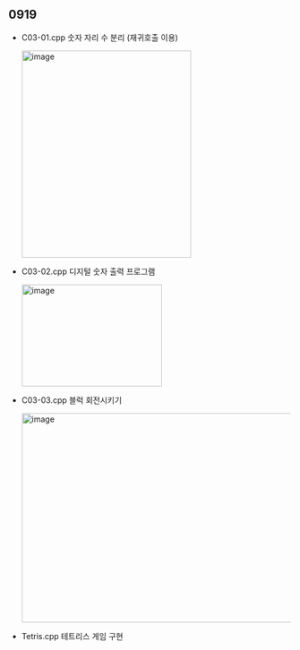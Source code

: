 ## 0919

- C03-01.cpp 숫자 자리 수 분리 (재귀호출 이용)
  
  <img width="302" height="370" alt="image" src="https://github.com/user-attachments/assets/d954a20a-dd37-4d28-9ff2-455f39ff4ba2" />

- C03-02.cpp 디지털 숫자 출력 프로그램
  
  <img width="250" height="182" alt="image" src="https://github.com/user-attachments/assets/319e7f22-32da-44a6-b2e7-ec7cd4f34ad7" />

- C03-03.cpp 블럭 회전시키기

  <img width="1350" height="374" alt="image" src="https://github.com/user-attachments/assets/4431e742-e9f4-4997-a157-e0bbf27d335a" />


- Tetris.cpp 테트리스 게임 구현
